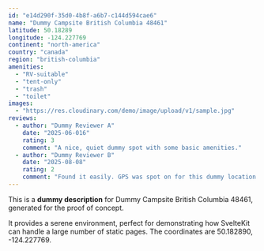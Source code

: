 ```yaml
---
id: "e14d290f-35d0-4b8f-a6b7-c144d594cae6"
name: "Dummy Campsite British Columbia 48461"
latitude: 50.18289
longitude: -124.227769
continent: "north-america"
country: "canada"
region: "british-columbia"
amenities:
  - "RV-suitable"
  - "tent-only"
  - "trash"
  - "toilet"
images:
  - "https://res.cloudinary.com/demo/image/upload/v1/sample.jpg"
reviews:
  - author: "Dummy Reviewer A"
    date: "2025-06-016"
    rating: 3
    comment: "A nice, quiet dummy spot with some basic amenities."
  - author: "Dummy Reviewer B"
    date: "2025-08-08"
    rating: 2
    comment: "Found it easily. GPS was spot on for this dummy location."
---
```


This is a **dummy description** for Dummy Campsite British Columbia 48461, generated for the proof of concept.

It provides a serene environment, perfect for demonstrating how SvelteKit can handle a large number of static pages. The coordinates are 50.182890, -124.227769.
